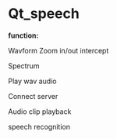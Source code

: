 # Qt_speech

**function:**

Wavform   Zoom in/out  intercept  

Spectrum   

Play wav audio

Connect server

Audio clip playback

speech recognition
